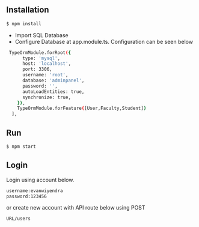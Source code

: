 
## Installation

```bash
$ npm install
```

- Import SQL Database
- Configure Database at app.module.ts. Configuration can be seen below

```bash
 TypeOrmModule.forRoot({
      type: 'mysql',
      host: 'localhost',
      port: 3306,
      username: 'root',
      database: 'adminpanel',
      password: '',
      autoLoadEntities: true,
      synchronize: true,
    }),
    TypeOrmModule.forFeature([User,Faculty,Student])
  ],
```

## Run
```bash
$ npm start
```

## Login

Login using account below.
```bash
username:evanwiyendra
password:123456
```

or create new account with API route below using POST
```bash
URL/users
```
